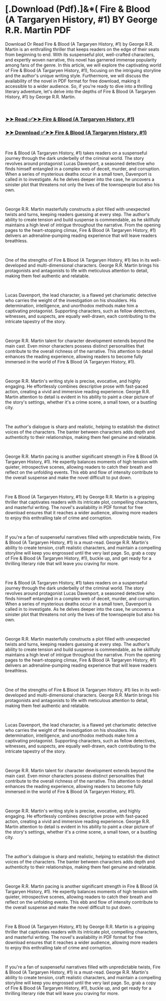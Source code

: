 # [.Download (Pdf).]&*( Fire & Blood (A Targaryen History, #1) BY George R.R. Martin PDF

<p>Download Or Read Fire & Blood (A Targaryen History, #1) by George R.R. Martin is an enthralling thriller that keeps readers on the edge of their seats from beginning to end. With its suspenseful plot, well-crafted characters, and expertly woven narrative, this novel has garnered immense popularity among fans of the genre. In this article, we will explore the captivating world of Fire & Blood (A Targaryen History, #1), focusing on the intriguing storyline and the author's unique writing style. Furthermore, we will discuss the availability of the novel in PDF format for free download, making it accessible to a wider audience. So, if you're ready to dive into a thrilling literary adventure, let's delve into the depths of Fire & Blood (A Targaryen History, #1) by George R.R. Martin.</p>
<p>&nbsp;</p>

### [➤➤ Read ✅➤➤ Fire & Blood (A Targaryen History, #1)](https://thehelpfulbooks.blogspot.com/id/60353774)

### [➤➤ Download ✅➤➤ Fire & Blood (A Targaryen History, #1)](https://thehelpfulbooks.blogspot.com/id/60353774)

<p>&nbsp;</p>
<p>Fire & Blood (A Targaryen History, #1) takes readers on a suspenseful journey through the dark underbelly of the criminal world. The story revolves around protagonist Lucas Davenport, a seasoned detective who finds himself entangled in a complex web of deceit, murder, and corruption. When a series of mysterious deaths occur in a small town, Davenport is called in to investigate. As he delves deeper into the case, he uncovers a sinister plot that threatens not only the lives of the townspeople but also his own.</p>
<p>&nbsp;</p>
<p>George R.R. Martin masterfully constructs a plot filled with unexpected twists and turns, keeping readers guessing at every step. The author's ability to create tension and build suspense is commendable, as he skillfully maintains a high level of intrigue throughout the narrative. From the opening pages to the heart-stopping climax, Fire & Blood (A Targaryen History, #1) delivers an adrenaline-pumping reading experience that will leave readers breathless.</p>
<p>&nbsp;</p>
<p>One of the strengths of Fire & Blood (A Targaryen History, #1) lies in its well-developed and multi-dimensional characters. George R.R. Martin brings his protagonists and antagonists to life with meticulous attention to detail, making them feel authentic and relatable.</p>
<p>&nbsp;</p>
<p>Lucas Davenport, the lead character, is a flawed yet charismatic detective who carries the weight of the investigation on his shoulders. His determination, intelligence, and unorthodox methods make him a captivating protagonist. Supporting characters, such as fellow detectives, witnesses, and suspects, are equally well-drawn, each contributing to the intricate tapestry of the story.</p>
<p>&nbsp;</p>
<p>George R.R. Martin talent for character development extends beyond the main cast. Even minor characters possess distinct personalities that contribute to the overall richness of the narrative. This attention to detail enhances the reading experience, allowing readers to become fully immersed in the world of Fire & Blood (A Targaryen History, #1).</p>
<p>&nbsp;</p>
<p>George R.R. Martin's writing style is precise, evocative, and highly engaging. He effortlessly combines descriptive prose with fast-paced action, creating a vivid and immersive reading experience. George R.R. Martin attention to detail is evident in his ability to paint a clear picture of the story's settings, whether it's a crime scene, a small town, or a bustling city.</p>
<p>&nbsp;</p>
<p>The author's dialogue is sharp and realistic, helping to establish the distinct voices of the characters. The banter between characters adds depth and authenticity to their relationships, making them feel genuine and relatable.</p>
<p>&nbsp;</p>
<p>George R.R. Martin pacing is another significant strength in Fire & Blood (A Targaryen History, #1). He expertly balances moments of high tension with quieter, introspective scenes, allowing readers to catch their breath and reflect on the unfolding events. This ebb and flow of intensity contribute to the overall suspense and make the novel difficult to put down.</p>
<p>&nbsp;</p>
<p>Fire & Blood (A Targaryen History, #1) by George R.R. Martin is a gripping thriller that captivates readers with its intricate plot, compelling characters, and masterful writing. The novel's availability in PDF format for free download ensures that it reaches a wider audience, allowing more readers to enjoy this enthralling tale of crime and corruption.</p>
<p>&nbsp;</p>
<p>If you're a fan of suspenseful narratives filled with unpredictable twists, Fire & Blood (A Targaryen History, #1) is a must-read. George R.R. Martin's ability to create tension, craft realistic characters, and maintain a compelling storyline will keep you engrossed until the very last page. So, grab a copy of Fire & Blood (A Targaryen History, #1), buckle up, and get ready for a thrilling literary ride that will leave you craving for more.</p>
<p>&nbsp;</p>
<p>Fire & Blood (A Targaryen History, #1) takes readers on a suspenseful journey through the dark underbelly of the criminal world. The story revolves around protagonist Lucas Davenport, a seasoned detective who finds himself entangled in a complex web of deceit, murder, and corruption. When a series of mysterious deaths occur in a small town, Davenport is called in to investigate. As he delves deeper into the case, he uncovers a sinister plot that threatens not only the lives of the townspeople but also his own.</p>
<p>&nbsp;</p>
<p>George R.R. Martin masterfully constructs a plot filled with unexpected twists and turns, keeping readers guessing at every step. The author's ability to create tension and build suspense is commendable, as he skillfully maintains a high level of intrigue throughout the narrative. From the opening pages to the heart-stopping climax, Fire & Blood (A Targaryen History, #1) delivers an adrenaline-pumping reading experience that will leave readers breathless.</p>
<p>&nbsp;</p>
<p>One of the strengths of Fire & Blood (A Targaryen History, #1) lies in its well-developed and multi-dimensional characters. George R.R. Martin brings his protagonists and antagonists to life with meticulous attention to detail, making them feel authentic and relatable.</p>
<p>&nbsp;</p>
<p>Lucas Davenport, the lead character, is a flawed yet charismatic detective who carries the weight of the investigation on his shoulders. His determination, intelligence, and unorthodox methods make him a captivating protagonist. Supporting characters, such as fellow detectives, witnesses, and suspects, are equally well-drawn, each contributing to the intricate tapestry of the story.</p>
<p>&nbsp;</p>
<p>George R.R. Martin talent for character development extends beyond the main cast. Even minor characters possess distinct personalities that contribute to the overall richness of the narrative. This attention to detail enhances the reading experience, allowing readers to become fully immersed in the world of Fire & Blood (A Targaryen History, #1).</p>
<p>&nbsp;</p>
<p>George R.R. Martin's writing style is precise, evocative, and highly engaging. He effortlessly combines descriptive prose with fast-paced action, creating a vivid and immersive reading experience. George R.R. Martin attention to detail is evident in his ability to paint a clear picture of the story's settings, whether it's a crime scene, a small town, or a bustling city.</p>
<p>&nbsp;</p>
<p>The author's dialogue is sharp and realistic, helping to establish the distinct voices of the characters. The banter between characters adds depth and authenticity to their relationships, making them feel genuine and relatable.</p>
<p>&nbsp;</p>
<p>George R.R. Martin pacing is another significant strength in Fire & Blood (A Targaryen History, #1). He expertly balances moments of high tension with quieter, introspective scenes, allowing readers to catch their breath and reflect on the unfolding events. This ebb and flow of intensity contribute to the overall suspense and make the novel difficult to put down.</p>
<p>&nbsp;</p>
<p>Fire & Blood (A Targaryen History, #1) by George R.R. Martin is a gripping thriller that captivates readers with its intricate plot, compelling characters, and masterful writing. The novel's availability in PDF format for free download ensures that it reaches a wider audience, allowing more readers to enjoy this enthralling tale of crime and corruption.</p>
<p>&nbsp;</p>
<p>If you're a fan of suspenseful narratives filled with unpredictable twists, Fire & Blood (A Targaryen History, #1) is a must-read. George R.R. Martin's ability to create tension, craft realistic characters, and maintain a compelling storyline will keep you engrossed until the very last page. So, grab a copy of Fire & Blood (A Targaryen History, #1), buckle up, and get ready for a thrilling literary ride that will leave you craving for more.</p>
<p>&nbsp;</p>
